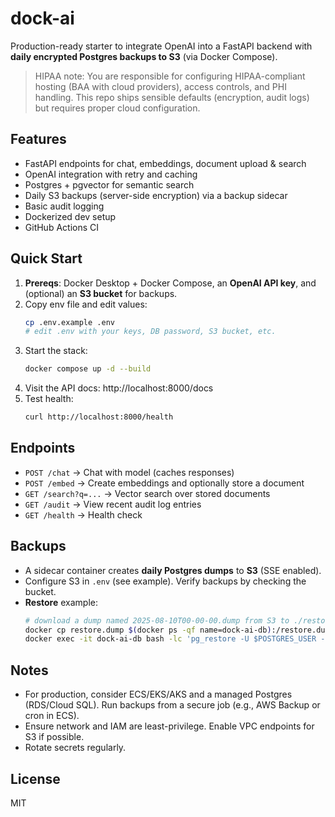# dock-ai

Production-ready starter to integrate OpenAI into a FastAPI backend with **daily encrypted Postgres backups to S3** (via Docker Compose).

> HIPAA note: You are responsible for configuring HIPAA-compliant hosting (BAA with cloud providers), access controls, and PHI handling. This repo ships sensible defaults (encryption, audit logs) but requires proper cloud configuration.

## Features
- FastAPI endpoints for chat, embeddings, document upload & search
- OpenAI integration with retry and caching
- Postgres + pgvector for semantic search
- Daily S3 backups (server-side encryption) via a backup sidecar
- Basic audit logging
- Dockerized dev setup
- GitHub Actions CI

## Quick Start
1. **Prereqs**: Docker Desktop + Docker Compose, an **OpenAI API key**, and (optional) an **S3 bucket** for backups.
2. Copy env file and edit values:
   ```bash
   cp .env.example .env
   # edit .env with your keys, DB password, S3 bucket, etc.
   ```
3. Start the stack:
   ```bash
   docker compose up -d --build
   ```
4. Visit the API docs: http://localhost:8000/docs
5. Test health:
   ```bash
   curl http://localhost:8000/health
   ```

## Endpoints
- `POST /chat` → Chat with model (caches responses)
- `POST /embed` → Create embeddings and optionally store a document
- `GET /search?q=...` → Vector search over stored documents
- `GET /audit` → View recent audit log entries
- `GET /health` → Health check

## Backups
- A sidecar container creates **daily Postgres dumps** to **S3** (SSE enabled).
- Configure S3 in `.env` (see example). Verify backups by checking the bucket.
- **Restore** example:
  ```bash
  # download a dump named 2025-08-10T00-00-00.dump from S3 to ./restore.dump
  docker cp restore.dump $(docker ps -qf name=dock-ai-db):/restore.dump
  docker exec -it dock-ai-db bash -lc 'pg_restore -U $POSTGRES_USER -d $POSTGRES_DB < /restore.dump'
  ```

## Notes
- For production, consider ECS/EKS/AKS and a managed Postgres (RDS/Cloud SQL). Run backups from a secure job (e.g., AWS Backup or cron in ECS).
- Ensure network and IAM are least-privilege. Enable VPC endpoints for S3 if possible.
- Rotate secrets regularly.

## License
MIT
